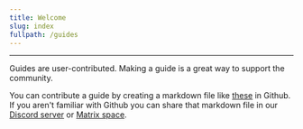 ```yaml
---
title: Welcome
slug: index
fullpath: /guides
---
```


---

Guides are user-contributed. Making a guide is a great way to support the community.

You can contribute a guide by creating a markdown file like [these](https://github.com/audiobookshelf/audiobookshelf-web/tree/master/content) in Github. If you aren't familiar with Github you can share that markdown file in our [Discord server](https://discord.gg/HQgCbd6E75) or [Matrix space](https://matrix.to/#/#audiobookshelf:matrix.org).

